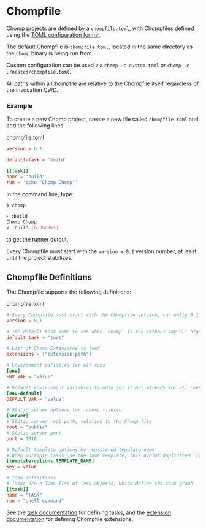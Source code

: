 # Chompfile

Chomp projects are defined by a `chompfile.toml`, with Chompfiles defined using the [TOML configuration format](https://toml.io/).

The default Chompfile is `chompfile.toml`, located in the same directory as the `chomp` binary is being run from.

Custom configuration can be used via `chomp -c custom.toml` or `chomp -c ./nested/chompfile.toml`.

All paths within a Chompfile are relative to the Chompfile itself regardless of the invocation CWD.

### Example

To create a new Chomp project, create a new file called `chompfile.toml` and add the following lines:

chompfile.toml
```toml
version = 0.1

default-task = 'build'

[[task]]
name = 'build'
run = 'echo "Chomp Chomp"'
```

In the command line, type:

```sh
$ chomp

🞂 :build
Chomp Chomp
√ :build [6.3661ms]
```

to get the runner output.

Every Chompfile must start with the `version = 0.1` version number, at least until the project stabilizes.

## Chompfile Definitions

The Chompfile supports the following definitions:

chompfile.toml
```toml
# Every Chompfile must start with the Chompfile version, currently 0.1
version = 0.1

# The default task name to run when `chomp` is run without any CLI arguments
default_task = "test"

# List of Chomp Extensions to load
extensions = ["extension-path"]

# Environment variables for all runs
[env]
ENV_VAR = "value"

# Default environment variables to only set if not already for all runs
[env-default]
DEFAULT_VAR = "value"

# Static server options for `chomp --serve`
[server]
# Static server root path, relative to the Chomp file
root = "public"
# Static server port
port = 1010

# Default template options by registered template name
# When multiple tasks use the same template, this avoids duplicated `[template-options]` at the task level
[template-options.TEMPLATE_NAME]
key = value

# Task definitions
# Tasks are a TOML list of Task objects, which define the task graph
[[task]]
name = "TASK"
run = "shell command"
```

See the [task documentation](task.md) for defining tasks, and the [extension documentation](extensions.md) for defining Chompfile extensions.
